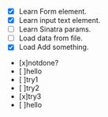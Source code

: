 - [x] Learn Form element.
- [x] Learn input text element.
- [ ] Learn Sinatra params.
- [ ] Load data from file.
- [x] Load Add something.
- [x]notdone?
- [ ]hello
- [ ]try1
- [ ]try2
- [x]try3
- [ ]hello